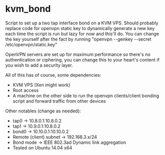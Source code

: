 # kvm_bond
Script to set up a two tap interface bond on a KVM VPS. Should probably replace code for openvpn static key to dynamically generate a new key each time the script is run but lazy for now and this'll do. You can change the key yourself after the fact by running "openvpn --genkey --secret /etc/openvpn/static.key"

OpenVPN servers are set up for maximum performance so there's no authentication or ciphering, you can change this to your heart's content if you wish to add a security layer.

All of this has of course, some dependencies:

- KVM VPS (Xen might work)
- Root access
- A machine on the other side to run the openvpn clients/client bonding script and forward traffic from other devices

Other notables (change as needed):

- tap0 -> 10.8.0.1:10.8.0.2
- tap1 -> 10.9.0.1:10.8.0.2
- bond0 -> 10.10.0.1:10.10.0.2
- Remote (client) subnet -> 192.168.3.x/24
- Bond mode -> IEEE 802.3ad Dynamic link aggregation
- Tested on Ubuntu 14.04 x64